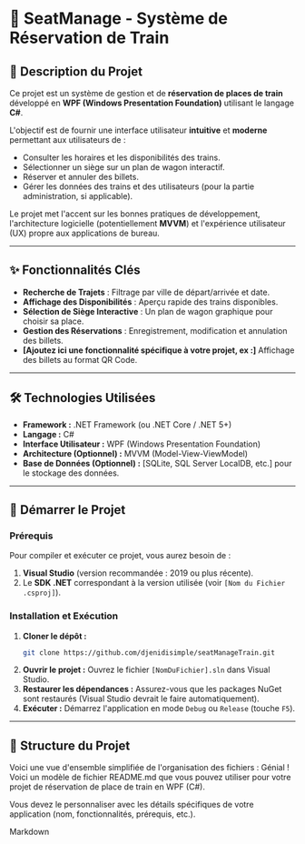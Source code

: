 # 🚂 SeatManage - Système de Réservation de Train

## 📝 Description du Projet

Ce projet est un système de gestion et de **réservation de places de train** développé en **WPF (Windows Presentation Foundation)** utilisant le langage **C#**.

L'objectif est de fournir une interface utilisateur **intuitive** et **moderne** permettant aux utilisateurs de :
* Consulter les horaires et les disponibilités des trains.
* Sélectionner un siège sur un plan de wagon interactif.
* Réserver et annuler des billets.
* Gérer les données des trains et des utilisateurs (pour la partie administration, si applicable).

Le projet met l'accent sur les bonnes pratiques de développement, l'architecture logicielle (potentiellement **MVVM**) et l'expérience utilisateur (UX) propre aux applications de bureau.

---

## ✨ Fonctionnalités Clés

* **Recherche de Trajets** : Filtrage par ville de départ/arrivée et date.
* **Affichage des Disponibilités** : Aperçu rapide des trains disponibles.
* **Sélection de Siège Interactive** : Un plan de wagon graphique pour choisir sa place.
* **Gestion des Réservations** : Enregistrement, modification et annulation des billets.
* **[Ajoutez ici une fonctionnalité spécifique à votre projet, ex :]** Affichage des billets au format QR Code.

---

## 🛠️ Technologies Utilisées

* **Framework :** .NET Framework (ou .NET Core / .NET 5+)
* **Langage :** C#
* **Interface Utilisateur :** WPF (Windows Presentation Foundation)
* **Architecture (Optionnel) :** MVVM (Model-View-ViewModel)
* **Base de Données (Optionnel) :** [SQLite, SQL Server LocalDB, etc.] pour le stockage des données.

---

## 🚀 Démarrer le Projet

### Prérequis

Pour compiler et exécuter ce projet, vous aurez besoin de :

1.  **Visual Studio** (version recommandée : 2019 ou plus récente).
2.  Le **SDK .NET** correspondant à la version utilisée (voir `[Nom du Fichier .csproj]`).

### Installation et Exécution

1.  **Cloner le dépôt :**
    ```bash
    git clone https://github.com/djenidisimple/seatManageTrain.git
    ```
2.  **Ouvrir le projet :**
    Ouvrez le fichier `[NomDuFichier].sln` dans Visual Studio.
3.  **Restaurer les dépendances :**
    Assurez-vous que les packages NuGet sont restaurés (Visual Studio devrait le faire automatiquement).
4.  **Exécuter :**
    Démarrez l'application en mode `Debug` ou `Release` (touche `F5`).

---

## 📂 Structure du Projet

Voici une vue d'ensemble simplifiée de l'organisation des fichiers :
Génial ! Voici un modèle de fichier README.md que vous pouvez utiliser pour votre projet de réservation de place de train en WPF (C#).

Vous devez le personnaliser avec les détails spécifiques de votre application (nom, fonctionnalités, prérequis, etc.).

Markdown